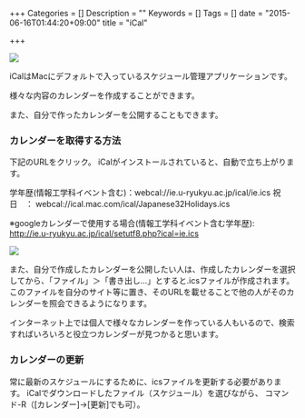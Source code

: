 +++
Categories = []
Description = ""
Keywords = []
Tags = []
date = "2015-06-16T01:44:20+09:00"
title = "iCal"

+++

![](img/system/ical1.jpg)

iCalはMacにデフォルトで入っているスケジュール管理アプリケーションです。

様々な内容のカレンダーを作成することができます。

また、自分で作ったカレンダーを公開することもできます。


### カレンダーを取得する方法

下記のURLをクリック。 iCalがインストールされていると、自動で立ち上がります。

学年歴(情報工学科イベント含む)：webcal://ie.u-ryukyu.ac.jp/ical/ie.ics
祝日　： webcal://ical.mac.com/ical/Japanese32Holidays.ics

※googleカレンダーで使用する場合(情報工学科イベント含む学年歴):  http://ie.u-ryukyu.ac.jp/ical/setutf8.php?ical=ie.ics

![](img/system/ical2.jpg)

また、自分で作成したカレンダーを公開したい人は、作成したカレンダーを選択してから、「ファイル」＞「書き出し…」とすると.icsファイルが作成されます。このファイルを自分のサイト等に置き、そのURLを載せることで他の人がそのカレンダーを照会できるようになります。

インターネット上では個人で様々なカレンダーを作っている人もいるので、検索すればいろいろと役立つカレンダーが見つかると思います。

### カレンダーの更新
常に最新のスケジュールにするために、icsファイルを更新する必要があります。 iCalでダウンロードしたファイル（スケジュール）を選びながら、 コマンド-R（[カレンダー]→[更新]でも可）。

